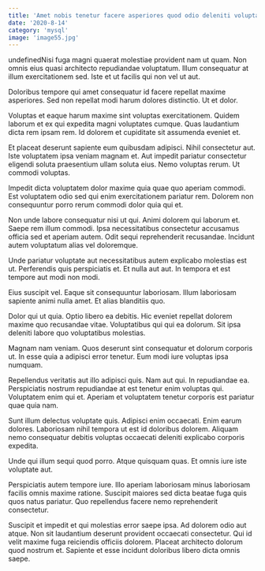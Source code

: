 ```yaml
---
title: 'Amet nobis tenetur facere asperiores quod odio deleniti voluptas.'
date: '2020-8-14'
category: 'mysql'
image: 'image55.jpg'
---
```


undefinedNisi fuga magni quaerat molestiae provident nam ut quam. Non omnis eius quasi architecto repudiandae voluptatum. Illum consequatur at illum exercitationem sed. Iste et ut facilis qui non vel ut aut.
 Doloribus tempore qui amet consequatur id facere repellat maxime asperiores. Sed non repellat modi harum dolores distinctio. Ut et dolor.
 Voluptas et eaque harum maxime sint voluptas exercitationem. Quidem laborum et ex qui expedita magni voluptates cumque. Quas laudantium dicta rem ipsam rem. Id dolorem et cupiditate sit assumenda eveniet et.

Et placeat deserunt sapiente eum quibusdam adipisci. Nihil consectetur aut. Iste voluptatem ipsa veniam magnam et. Aut impedit pariatur consectetur eligendi soluta praesentium ullam soluta eius. Nemo voluptas rerum. Ut commodi voluptas.
 Impedit dicta voluptatem dolor maxime quia quae quo aperiam commodi. Est voluptatem odio sed qui enim exercitationem pariatur rem. Dolorem non consequuntur porro rerum commodi dolor quia qui et.
 Non unde labore consequatur nisi ut qui. Animi dolorem qui laborum et. Saepe rem illum commodi. Ipsa necessitatibus consectetur accusamus officia sed et aperiam autem. Odit sequi reprehenderit recusandae. Incidunt autem voluptatum alias vel doloremque.

Unde pariatur voluptate aut necessitatibus autem explicabo molestias est ut. Perferendis quis perspiciatis et. Et nulla aut aut. In tempora et est tempore aut modi non modi.
 Eius suscipit vel. Eaque sit consequuntur laboriosam. Illum laboriosam sapiente animi nulla amet. Et alias blanditiis quo.
 Dolor qui ut quia. Optio libero ea debitis. Hic eveniet repellat dolorem maxime quo recusandae vitae. Voluptatibus qui qui ea dolorum. Sit ipsa deleniti labore quo voluptatibus molestias.

Magnam nam veniam. Quos deserunt sint consequatur et dolorum corporis ut. In esse quia a adipisci error tenetur. Eum modi iure voluptas ipsa numquam.
 Repellendus veritatis aut illo adipisci quis. Nam aut qui. In repudiandae ea. Perspiciatis nostrum repudiandae at est tenetur enim voluptas qui. Voluptatem enim qui et. Aperiam et voluptatem tenetur corporis est pariatur quae quia nam.
 Sunt illum delectus voluptate quis. Adipisci enim occaecati. Enim earum dolores. Laboriosam nihil tempora ut est id doloribus dolorem. Aliquam nemo consequatur debitis voluptas occaecati deleniti explicabo corporis expedita.

Unde qui illum sequi quod porro. Atque quisquam quas. Et omnis iure iste voluptate aut.
 Perspiciatis autem tempore iure. Illo aperiam laboriosam minus laboriosam facilis omnis maxime ratione. Suscipit maiores sed dicta beatae fuga quis quos natus pariatur. Quo repellendus facere nemo reprehenderit consectetur.
 Suscipit et impedit et qui molestias error saepe ipsa. Ad dolorem odio aut atque. Non sit laudantium deserunt provident occaecati consectetur. Qui id velit maxime fuga reiciendis officiis dolorem. Placeat architecto dolorum quod nostrum et. Sapiente et esse incidunt doloribus libero dicta omnis saepe.


